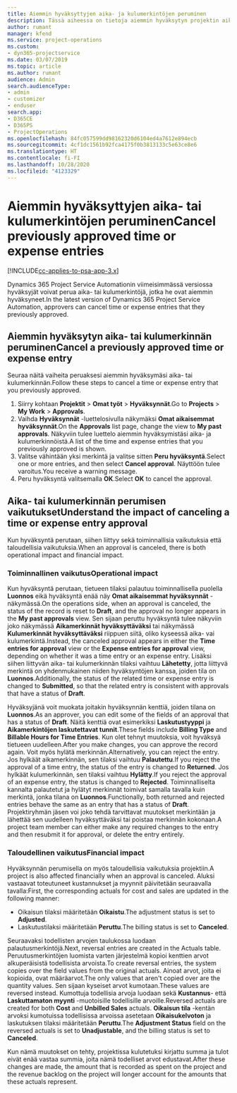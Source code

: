 ```yaml
---
title: Aiemmin hyväksyttyjen aika- ja kulumerkintöjen peruminen
description: Tässä aiheessa on tietoja aiemmin hyväksytyn projektin aika- ja kulutapahtuman perumisesta.
author: rumant
manager: kfend
ms.service: project-operations
ms.custom:
- dyn365-projectservice
ms.date: 03/07/2019
ms.topic: article
ms.author: rumant
audience: Admin
search.audienceType:
- admin
- customizer
- enduser
search.app:
- D365CE
- D365PS
- ProjectOperations
ms.openlocfilehash: 84fc057599dd98162320d6104ed4a7612e894ecb
ms.sourcegitcommit: 4cf1dc1561b92fca4175f0b3813133c5e63ce8e6
ms.translationtype: HT
ms.contentlocale: fi-FI
ms.lasthandoff: 10/28/2020
ms.locfileid: "4123329"
---
```

# <a name="cancel-previously-approved-time-or-expense-entries"></a><span data-ttu-id="c2961-103">Aiemmin hyväksyttyjen aika- tai kulumerkintöjen peruminen</span><span class="sxs-lookup"><span data-stu-id="c2961-103">Cancel previously approved time or expense entries</span></span>

[!INCLUDE[cc-applies-to-psa-app-3.x](../includes/cc-applies-to-psa-app-3x.md)]

<span data-ttu-id="c2961-104">Dynamics 365 Project Service Automationin viimeisimmässä versiossa hyväksyjät voivat perua aika- tai kulumerkintöjä, jotka he ovat aiemmin hyväksyneet.</span><span class="sxs-lookup"><span data-stu-id="c2961-104">In the latest version of Dynamics 365 Project Service Automation, approvers can cancel time or expense entries that they previously approved.</span></span>

## <a name="cancel-a-previously-approved-time-or-expense-entry"></a><span data-ttu-id="c2961-105">Aiemmin hyväksytyn aika- tai kulumerkinnän peruminen</span><span class="sxs-lookup"><span data-stu-id="c2961-105">Cancel a previously approved time or expense entry</span></span>

<span data-ttu-id="c2961-106">Seuraa näitä vaiheita peruaksesi aiemmin hyväksymäsi aika- tai kulumerkinnän.</span><span class="sxs-lookup"><span data-stu-id="c2961-106">Follow these steps to cancel a time or expense entry that you previously approved.</span></span>

1. <span data-ttu-id="c2961-107">Siirry kohtaan **Projektit** \> **Omat työt** \> **Hyväksynnät**.</span><span class="sxs-lookup"><span data-stu-id="c2961-107">Go to **Projects** \> **My Work** \> **Approvals**.</span></span>
2. <span data-ttu-id="c2961-108">Vaihda **Hyväksynnät** -luettelosivulla näkymäksi **Omat aikaisemmat hyväksynnät**.</span><span class="sxs-lookup"><span data-stu-id="c2961-108">On the **Approvals** list page, change the view to **My past approvals**.</span></span> <span data-ttu-id="c2961-109">Näkyviin tulee luettelo aiemmin hyväksymistäsi aika- ja kulumerkinnöistä.</span><span class="sxs-lookup"><span data-stu-id="c2961-109">A list of the time and expense entries that you previously approved is shown.</span></span>
3. <span data-ttu-id="c2961-110">Valitse vähintään yksi merkintä ja valitse sitten **Peru hyväksyntä**.</span><span class="sxs-lookup"><span data-stu-id="c2961-110">Select one or more entries, and then select **Cancel approval**.</span></span> <span data-ttu-id="c2961-111">Näyttöön tulee varoitus.</span><span class="sxs-lookup"><span data-stu-id="c2961-111">You receive a warning message.</span></span>
4. <span data-ttu-id="c2961-112">Peru hyväksyntä valitsemalla **OK**.</span><span class="sxs-lookup"><span data-stu-id="c2961-112">Select **OK** to cancel the approval.</span></span>

## <a name="understand-the-impact-of-canceling-a-time-or-expense-entry-approval"></a><span data-ttu-id="c2961-113">Aika- tai kulumerkinnän perumisen vaikutukset</span><span class="sxs-lookup"><span data-stu-id="c2961-113">Understand the impact of canceling a time or expense entry approval</span></span>

<span data-ttu-id="c2961-114">Kun hyväksyntä perutaan, siihen liittyy sekä toiminnallisia vaikutuksia että taloudellisia vaikutuksia.</span><span class="sxs-lookup"><span data-stu-id="c2961-114">When an approval is canceled, there is both operational impact and financial impact.</span></span>

### <a name="operational-impact"></a><span data-ttu-id="c2961-115">Toiminnallinen vaikutus</span><span class="sxs-lookup"><span data-stu-id="c2961-115">Operational impact</span></span>

<span data-ttu-id="c2961-116">Kun hyväksyntä perutaan, tietueen tilaksi palautuu toiminnallisella puolella **Luonnos** eikä hyväksyntä enää näy **Omat aikaisemmat hyväksynnät** -näkymässä.</span><span class="sxs-lookup"><span data-stu-id="c2961-116">On the operations side, when an approval is canceled, the status of the record is reset to **Draft**, and the approval no longer appears in the **My past approvals** view.</span></span> <span data-ttu-id="c2961-117">Sen sijaan peruttu hyväksyntä tulee näkyviin joko näkymässä **Aikamerkinnät hyväksyttäväksi** tai näkymässä **Kulumerkinnät hyväksyttäväksi** riippuen siitä, oliko kyseessä aika- vai kulumerkintä.</span><span class="sxs-lookup"><span data-stu-id="c2961-117">Instead, the canceled approval appears in either the **Time entries for approval** view or the **Expense entries for approval** view, depending on whether it was a time entry or an expense entry.</span></span> <span data-ttu-id="c2961-118">Lisäksi siihen liittyvän aika- tai kulumerkinnän tilaksi vaihtuu **Lähetetty**, jotta liittyvä merkintä on yhdenmukainen niiden hyväksyntöjen kanssa, joiden tila on **Luonnos**.</span><span class="sxs-lookup"><span data-stu-id="c2961-118">Additionally, the status of the related time or expense entry is changed to **Submitted**, so that the related entry is consistent with approvals that have a status of **Draft**.</span></span>

<span data-ttu-id="c2961-119">Hyväksyjänä voit muokata joitakin hyväksynnän kenttiä, joiden tilana on **Luonnos**.</span><span class="sxs-lookup"><span data-stu-id="c2961-119">As an approver, you can edit some of the fields of an approval that has a status of **Draft**.</span></span> <span data-ttu-id="c2961-120">Näitä kenttiä ovat esimerkiksi **Laskutustyyppi** ja **Aikamerkintöjen laskutettavat tunnit**.</span><span class="sxs-lookup"><span data-stu-id="c2961-120">These fields include **Billing Type** and **Billable Hours for Time Entries**.</span></span> <span data-ttu-id="c2961-121">Kun olet tehnyt muutoksia, voit hyväksyä tietueen uudelleen.</span><span class="sxs-lookup"><span data-stu-id="c2961-121">After you make changes, you can approve the record again.</span></span> <span data-ttu-id="c2961-122">Voit myös hylätä merkinnän.</span><span class="sxs-lookup"><span data-stu-id="c2961-122">Alternatively, you can reject the entry.</span></span> <span data-ttu-id="c2961-123">Jos hylkäät aikamerkinnän, sen tilaksi vaihtuu **Palautettu**.</span><span class="sxs-lookup"><span data-stu-id="c2961-123">If you reject the approval of a time entry, the status of the entry is changed to **Returned**.</span></span> <span data-ttu-id="c2961-124">Jos hylkäät kulumerkinnän, sen tilaksi vaihtuu **Hylätty**.</span><span class="sxs-lookup"><span data-stu-id="c2961-124">If you reject the approval of an expense entry, the status is changed to **Rejected**.</span></span> <span data-ttu-id="c2961-125">Toiminnalliselta kannalta palautetut ja hylätyt merkinnät toimivat samalla tavalla kuin merkintä, jonka tilana on **Luonnos**.</span><span class="sxs-lookup"><span data-stu-id="c2961-125">Functionally, both returned and rejected entries behave the same as an entry that has a status of **Draft**.</span></span> <span data-ttu-id="c2961-126">Projektiryhmän jäsen voi joko tehdä tarvittavat muutokset merkintään ja lähettää sen uudelleen hyväksyttäväksi tai poistaa merkinnän kokonaan.</span><span class="sxs-lookup"><span data-stu-id="c2961-126">A project team member can either make any required changes to the entry and then resubmit it for approval, or delete the entry entirely.</span></span>

### <a name="financial-impact"></a><span data-ttu-id="c2961-127">Taloudellinen vaikutus</span><span class="sxs-lookup"><span data-stu-id="c2961-127">Financial impact</span></span>

<span data-ttu-id="c2961-128">Hyväksynnän perumisella on myös taloudellisia vaikutuksia projektiin.</span><span class="sxs-lookup"><span data-stu-id="c2961-128">A project is also affected financially when an approval is canceled.</span></span> <span data-ttu-id="c2961-129">Aluksi vastaavat toteutuneet kustannukset ja myynnit päivitetään seuraavalla tavalla:</span><span class="sxs-lookup"><span data-stu-id="c2961-129">First, the corresponding actuals for cost and sales are updated in the following manner:</span></span>

- <span data-ttu-id="c2961-130">Oikaisun tilaksi määritetään **Oikaistu**.</span><span class="sxs-lookup"><span data-stu-id="c2961-130">The adjustment status is set to **Adjusted**.</span></span>
- <span data-ttu-id="c2961-131">Laskutustilaksi määritetään **Peruttu**.</span><span class="sxs-lookup"><span data-stu-id="c2961-131">The billing status is set to **Canceled**.</span></span>

<span data-ttu-id="c2961-132">Seuraavaksi todellisten arvojen taulukossa luodaan palautusmerkintöjä.</span><span class="sxs-lookup"><span data-stu-id="c2961-132">Next, reversal entries are created in the Actuals table.</span></span> <span data-ttu-id="c2961-133">Peruutusmerkintöjen luomista varten järjestelmä kopioi kenttien arvot alkuperäisistä todellisista arvoista.</span><span class="sxs-lookup"><span data-stu-id="c2961-133">To create reversal entries, the system copies over the field values from the original actuals.</span></span> <span data-ttu-id="c2961-134">Ainoat arvot, joita ei kopioida, ovat määräarvot.</span><span class="sxs-lookup"><span data-stu-id="c2961-134">The only values that aren't copied over are the quantity values.</span></span> <span data-ttu-id="c2961-135">Sen sijaan kyseiset arvot kumotaan.</span><span class="sxs-lookup"><span data-stu-id="c2961-135">These values are reversed instead.</span></span> <span data-ttu-id="c2961-136">Kumottuja todellisia arvoja luodaan sekä **Kustannus**- että **Laskuttamaton myynti** -muotoisille todellisille arvoille.</span><span class="sxs-lookup"><span data-stu-id="c2961-136">Reversed actuals are created for both **Cost** and **Unbilled Sales** actuals.</span></span> <span data-ttu-id="c2961-137">**Oikaisun tila** -kentän arvoksi kumotuissa todellisissa arvoissa asetetaan **Oikaisukelvoton** ja laskutuksen tilaksi määritetään **Peruttu**.</span><span class="sxs-lookup"><span data-stu-id="c2961-137">The **Adjustment Status** field on the reversed actuals is set to **Unadjustable**, and the billing status is set to **Canceled**.</span></span>

<span data-ttu-id="c2961-138">Kun nämä muutokset on tehty, projektissa kulutetuksi kirjattu summa ja tulot eivät enää vastaa summia, joita nämä todelliset arvot edustavat.</span><span class="sxs-lookup"><span data-stu-id="c2961-138">After these changes are made, the amount that is recorded as spent on the project and the revenue backlog on the project will longer account for the amounts that these actuals represent.</span></span>
